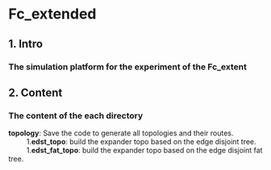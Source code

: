 # Fc_extended
## 1. Intro
### **The simulation platform for the experiment of the Fc_extent**    

## 2. Content  
### **The content of the each directory**  
**topology**: Save the code to generate all topologies and their routes.  
$\qquad$ 1.**edst_topo**: build the expander topo based on the edge disjoint tree.  
$\qquad$ 1.**edst_fat_topo**: build the expander topo based on the edge disjoint fat tree.








